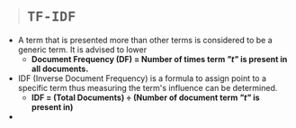 > # `TF-IDF`

-   A term that is presented more than other terms is considered to be a generic term. It is advised to lower
    -   **Document Frequency (DF) = Number of times term _"t"_ is present in all documents.**
-   IDF (Inverse Document Frequency) is a formula to assign point to a specific term thus measuring the term's influence can be determined.
    -   **IDF = (Total Documents) ÷ (Number of document term _"t"_ is present in)**
-   
